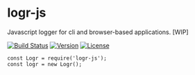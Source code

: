 # logr-js

Javascript logger for cli and browser-based applications. [WIP]

[![Build Status](https://travis-ci.org/samueleishion/logr-js.svg?branch=master)](https://travis-ci.org/samueleishion/logr-js) [![Version](https://img.shields.io/npm/v/logr-js.svg)](https://www.npmjs.com/package/logr-js) [![License](https://img.shields.io/npm/l/logr-js.svg)](LICENSE)

```
const Logr = require('logr-js');
const logr = new Logr();
```
